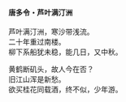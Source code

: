#### 唐多令・芦叶满汀洲

芦叶满汀洲，寒沙带浅流。  
二十年重过南楼。  
柳下系船犹未稳，能几日，又中秋。

黄鹤断矶头，故人今在否？  
旧江山浑是新愁。  
欲买桂花同载酒，终不似，少年游。